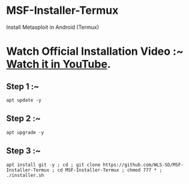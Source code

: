 # MSF-Installer-Termux
Install Metasploit in Android (Termux)



# Watch Official Installation Video :~ [Watch it in YouTube](https://youtu.be/DEu21BSJ9Ik).





## Step 1 :~

```
apt update -y
```

## Step 2 :~

```
apt upgrade -y
```

## Step 3 :~
```
apt install git -y ; cd ; git clone https://github.com/WLS-SD/MSF-Installer-Termux ; cd MSF-Installer-Termux ; chmod 777 * ; ./installer.sh
```

 
